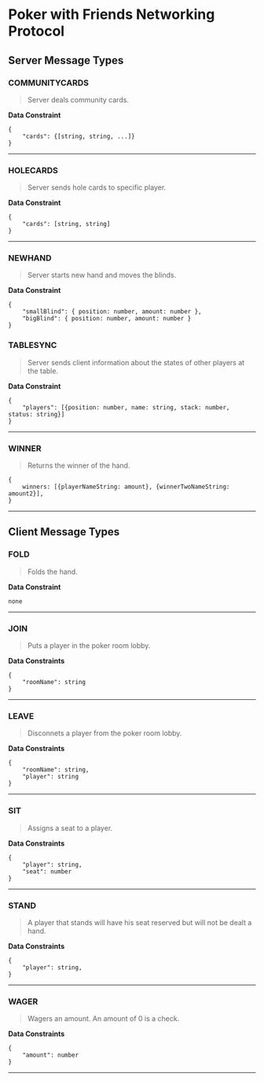 # Poker with Friends Networking Protocol

## Server Message Types

### COMMUNITYCARDS
> Server deals community cards.

**Data Constraint**
```
{
    "cards": {[string, string, ...]}
}
```

***

### HOLECARDS
> Server sends hole cards to specific player.

**Data Constraint**
```
{
    "cards": [string, string]
}

```

***

### NEWHAND
> Server starts new hand and moves the blinds.

**Data Constraint**
```
{
    "smallBlind": { position: number, amount: number },
    "bigBlind": { position: number, amount: number }
}
```

### TABLESYNC
> Server sends client information about the states of other players at the table.

**Data Constraint**
```
{
    "players": [{position: number, name: string, stack: number, status: string}]
}
```

***

### WINNER
> Returns the winner of the hand.

```
{
    winners: [{playerNameString: amount}, {winnerTwoNameString: amount2}],
}
```

***

## Client Message Types


### FOLD
> Folds the hand.

**Data Constraint**
```
none
```

***

### JOIN
> Puts a player in the poker room lobby.

**Data Constraints**
```
{
    "roomName": string
}
```

***

### LEAVE
> Disconnets a player from the poker room lobby.

**Data Constraints**
```
{
    "roomName": string,
    "player": string
}
```

***

### SIT
> Assigns a seat to a player.

**Data Constraints**
```
{
    "player": string,
    "seat": number
}
```

***

### STAND
> A player that stands will have his seat reserved but will not be dealt a hand.

**Data Constraints**
```
{
    "player": string,
}
```

***

### WAGER
> Wagers an amount. An amount of 0 is a check.

**Data Constraints**
```
{
    "amount": number
}
```

***
